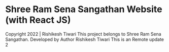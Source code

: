 # Shree Ram Sena Sangathan Website (with React JS)

Copyright 2022 | Rishikesh Tiwari
This project belongs to Shree Ram Sena Sangathan. Developed by Author Rishikesh Tiwari
This is an Remote update 2
